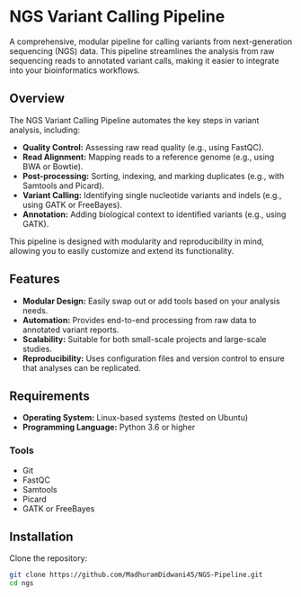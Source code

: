 # NGS Variant Calling Pipeline

A comprehensive, modular pipeline for calling variants from next-generation sequencing (NGS) data. This pipeline streamlines the analysis from raw sequencing reads to annotated variant calls, making it easier to integrate into your bioinformatics workflows.

## Overview

The NGS Variant Calling Pipeline automates the key steps in variant analysis, including:

- **Quality Control:** Assessing raw read quality (e.g., using FastQC).
- **Read Alignment:** Mapping reads to a reference genome (e.g., using BWA or Bowtie).
- **Post-processing:** Sorting, indexing, and marking duplicates (e.g., with Samtools and Picard).
- **Variant Calling:** Identifying single nucleotide variants and indels (e.g., using GATK or FreeBayes).
- **Annotation:** Adding biological context to identified variants (e.g., using GATK).

This pipeline is designed with modularity and reproducibility in mind, allowing you to easily customize and extend its functionality.

## Features

- **Modular Design:** Easily swap out or add tools based on your analysis needs.
- **Automation:** Provides end-to-end processing from raw data to annotated variant reports.
- **Scalability:** Suitable for both small-scale projects and large-scale studies.
- **Reproducibility:** Uses configuration files and version control to ensure that analyses can be replicated.

## Requirements

- **Operating System:** Linux-based systems (tested on Ubuntu)
- **Programming Language:** Python 3.6 or higher

### Tools

- Git
- FastQC
- Samtools
- Picard
- GATK or FreeBayes

## Installation

Clone the repository:

```bash
git clone https://github.com/MadhuramDidwani45/NGS-Pipeline.git
cd ngs
```
